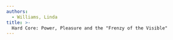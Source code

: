 ```yaml
---
authors:
  - Williams, Linda
title: >-
  Hard Core: Power, Pleasure and the "Frenzy of the Visible"
---
```


